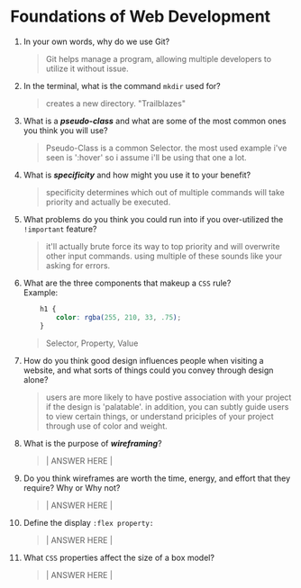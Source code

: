 # Foundations of Web Development
01. In your own words, why do we use Git?
    > Git helps manage a program, allowing multiple developers to utilize it without issue.

02. In the terminal, what is the command `mkdir` used for?
    > creates a new directory. "Trailblazes"

03. What is a ***pseudo-class*** and what are some of the most common ones you think you will use?
    > Pseudo-Class is a common Selector. the most used example i've seen is ':hover' so i assume i'll be using that one a lot.

04. What is ***specificity*** and how might you use it to your benefit?
    > specificity determines which out of multiple commands will take priority and actually be executed.

05. What problems do you think you could run into if you over-utilized the `!important` feature?
    > it'll actually brute force its way to top priority and will overwrite other input commands. using multiple of these sounds like your asking for errors.

06. What are the three components that makeup a `CSS` rule? <br> Example:

    ```css
        h1 {
            color: rgba(255, 210, 33, .75);
        }
    ```

    > Selector, Property, Value

07. How do you think good design influences people when visiting a website, and what sorts of things could you convey through design alone?
    > users are more likely to have postive association with your project if the design is 'palatable'. in addition, you can subtly guide users to view certain things, or understand priciples of your project through use of color and weight.

08. What is the purpose of ***wireframing***?
    > | ANSWER HERE |

09. Do you think wireframes are worth the time, energy, and effort that they require? Why or Why not?
    > | ANSWER HERE |

10. Define the display `:flex property:`
    > | ANSWER HERE |

11. What `CSS` properties affect the size of a box model?
    > | ANSWER HERE |
